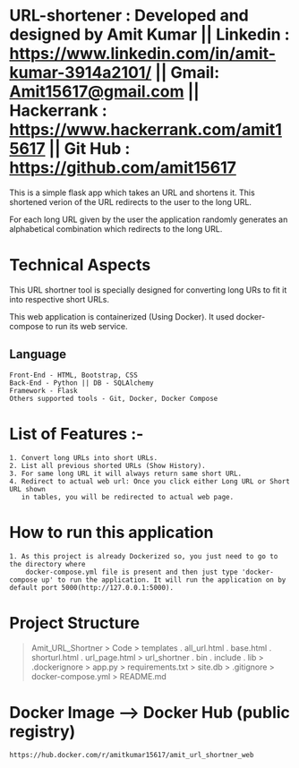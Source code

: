 # URL-shortener : Developed and designed by Amit Kumar || Linkedin : https://www.linkedin.com/in/amit-kumar-3914a2101/ || Gmail: Amit15617@gmail.com || Hackerrank : https://www.hackerrank.com/amit15617 || Git Hub : https://github.com/amit15617

This is a simple flask app which takes an URL and shortens it. This shortened verion of the URL redirects to the user to the long URL. 

For each long URL given by the user the application randomly generates an alphabetical combination which redirects to the long URL.

# Technical Aspects
This URL shortner tool is specially designed for converting long URs to fit it into respective short URLs.

This web application is containerized (Using Docker). It used docker-compose to run its web service.
## Language
    Front-End - HTML, Bootstrap, CSS
    Back-End - Python || DB - SQLAlchemy
    Framework - Flask
    Others supported tools - Git, Docker, Docker Compose

# List of Features :-
    1. Convert long URLs into short URLs.
    2. List all previous shorted URLs (Show History).
    3. For same long URL it will always return same short URL.
    4. Redirect to actual web url: Once you click either Long URL or Short URL shown
       in tables, you will be redirected to actual web page.

# How to run this application
    1. As this project is already Dockerized so, you just need to go to the directory where
        docker-compose.yml file is present and then just type 'docker-compose up' to run the application. It will run the application on by default port 5000(http://127.0.0.1:5000).

# Project Structure
>Amit_URL_Shortner
    > Code
      > templates
        . all_url.html
        . base.html
        . shorturl.html
        . url_page.html
      > url_shortner
        . bin
        . include
        . lib
      > .dockerignore
      > app.py
      > requirements.txt
      > site.db
    > .gitignore
    > docker-compose.yml
    > README.md

# Docker Image --> Docker Hub (public registry)
    https://hub.docker.com/r/amitkumar15617/amit_url_shortner_web

